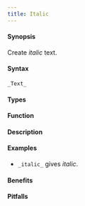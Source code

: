 ```yaml
---
title: Italic
---
```


#### Synopsis

Create _italic_ text.

#### Syntax

```
_Text_
```

#### Types

#### Function

#### Description

#### Examples

* `_italic_` gives _italic_.

#### Benefits

#### Pitfalls

